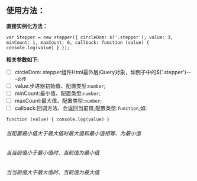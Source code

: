 ## 使用方法：
**直接实例化方法：**

```
var Stepper = new stepper({ circleDom: $('.stepper'), value: 3, minCount: 1, maxCount: 6, callback: function (value) { console.log(value) } });
```

**相关参数如下:**
- [ ] circleDom: stepper组件Html最外层jQuery对象，如例子中的$('.stepper')---`必传`
- [ ] value:步进器初始值、配置类型:`number`;
- [ ] minCount:最小值、配置类型:`number`;
- [ ] maxCount:最大值、配置类型:`number`;
- [ ] callback:回调方法、会返回当前值,配置类型:`function`,如:
```
function (value) { console.log(value) }
```

###### 当配置最小值大于最大值时最大值和最小值相等、为最小值
###### 当当前值小于最小值时、当前值为最小值
###### 当当前值大于最大值时、当前值为最大值